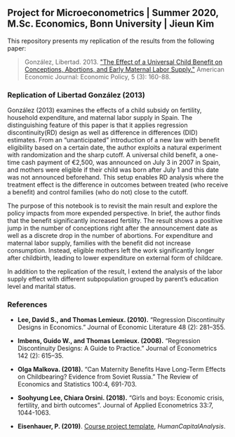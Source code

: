## Project for Microeconometrics | Summer 2020, M.Sc. Economics, Bonn University | Jieun Kim


This repository presents my replication of the results from the following paper:

> González, Libertad. 2013. ["The Effect of a Universal Child Benefit on Conceptions, Abortions, and Early Maternal Labor Supply."](https://www.aeaweb.org/articles?id=10.1257/pol.5.3.160) American Economic Journal: Economic Policy, 5 (3): 160-88.
 

### Replication of Libertad González (2013) 


González (2013) examines the effects of a child subsidy on fertility, household expenditure, and maternal labor supply in Spain. The distinguishing feature of this paper is that it applies regression discontinuity(RD) design as well as difference in differences (DID) estimates. From an “unanticipated” introduction of a new law with benefit eligibility based on a certain date, the author exploits a natural experiment with randomization and the sharp cutoff. A universal child benefit, a one-time cash payment of €2,500, was announced on July 3 in 2007 in Spain, and mothers were eligible if their child was born after July 1 and this date was not announced beforehand. This setup enables RD analysis where the treatment effect is the difference in outcomes between treated (who receive a benefit) and control families (who do not) close to the cutoff.      

The purpose of this notebook is to revisit the main result and explore the policy impacts from more expended perspective. In brief, the author finds that the benefit significantly increased fertility. The result shows a positive jump in the number of conceptions right after the announcement date as well as a discrete drop in the number of abortions. For expenditure and maternal labor supply, families with the benefit did not increase consumption. Instead, eligible mothers left the work significantly longer after childbirth, leading to lower expenditure on external form of childcare.

In addition to the replication of the result, I extend the analysis of the labor supply effect with different subpopulation grouped by parent’s education level and marital status.

### References


*	**Lee, David S., and Thomas Lemieux. (2010).** “Regression Discontinuity Designs in Economics.” Journal of Economic Literature 48 (2): 281–355.

*	**Imbens, Guido W., and Thomas Lemieux. (2008).** “Regression Discontinuity Designs: A Guide to Practice.” Journal of Econometrics 142 (2): 615–35. 
 
*	**Olga Malkova. (2018).** “Can Maternity Benefits Have Long-Term Effects on Childbearing? Evidence from Soviet Russia.” The Review of Economics and Statistics 100:4, 691-703. 

*	**Soohyung Lee, Chiara Orsini. (2018).** “Girls and boys: Economic crisis, fertility, and birth outcomes”. Journal of Applied Econometrics 33:7, 1044-1063.

* __Eisenhauer, P. (2019)__. [Course project template](https://github.com/HumanCapitalAnalysis/template-course-project), _HumanCapitalAnalysis_.
